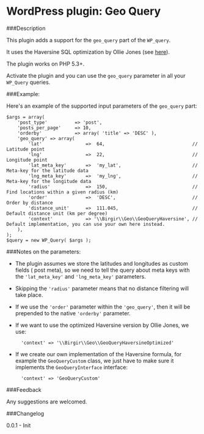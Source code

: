 WordPress plugin: Geo Query
=================

###Description

This plugin adds a support for the `geo_query` part of the `WP_query`.

It uses the Haversine SQL optimization by Ollie Jones (see [here](http://www.plumislandmedia.net/mysql/haversine-mysql-nearest-loc/)).

The plugin works on PHP 5.3+.

Activate the plugin and you can use the `geo_query` parameter in all your `WP_Query` queries.

###Example:

Here's an example of the supported input parameters of the `geo_query` part:

    $args = array(
        'post_type'          => 'post',    
        'posts_per_page'     => 10,
        'orderby'            => array( 'title' => 'DESC' ),
        'geo_query' => array(
            'lat'                =>  64,                                // Latitude point
            'lng'                =>  22,                                // Longitude point
            'lat_meta_key'       =>  'my_lat',                          // Meta-key for the latitude data
            'lng_meta_key'       =>  'my_lng',                          // Meta-key for the longitude data 
            'radius'             =>  150,                               // Find locations within a given radius (km)
            'order'              =>  'DESC',                            // Order by distance
            'distance_unit'      =>  111.045,                           // Default distance unit (km per degree)
            'context'            => '\\Birgir\\Geo\\GeoQueryHaversine', // Default implementation, you can use your own here instead.
        ),
    );
    $query = new WP_Query( $args );

###Notes on the parameters:

 - The plugin assumes we store the latitudes and longitudes as custom fields ( post meta), so we need to tell the query about meta keys with the `'lat_meta_key'` and `'lng_meta_key'` parameters.

 - Skipping the `'radius'` parameter means that no distance filtering will take place.

 - If we use the `'order'` parameter within the `'geo_query'`, then it will be prepended to the native `'orderby'` parameter.

 - If we want to use the optimized Haversine version by Ollie Jones, we use:
        
         'context' => '\\Birgir\\Geo\\GeoQueryHaversineOptimized'

 - If we create our own implementation of the Haversine formula, for example the `GeoQueryCustom` class, we just have to make sure it implements the `GeoQueryInterface` interface:

         'context' => 'GeoQueryCustom'

###Feedback

Any suggestions are welcomed.

###Changelog

0.0.1 - Init
